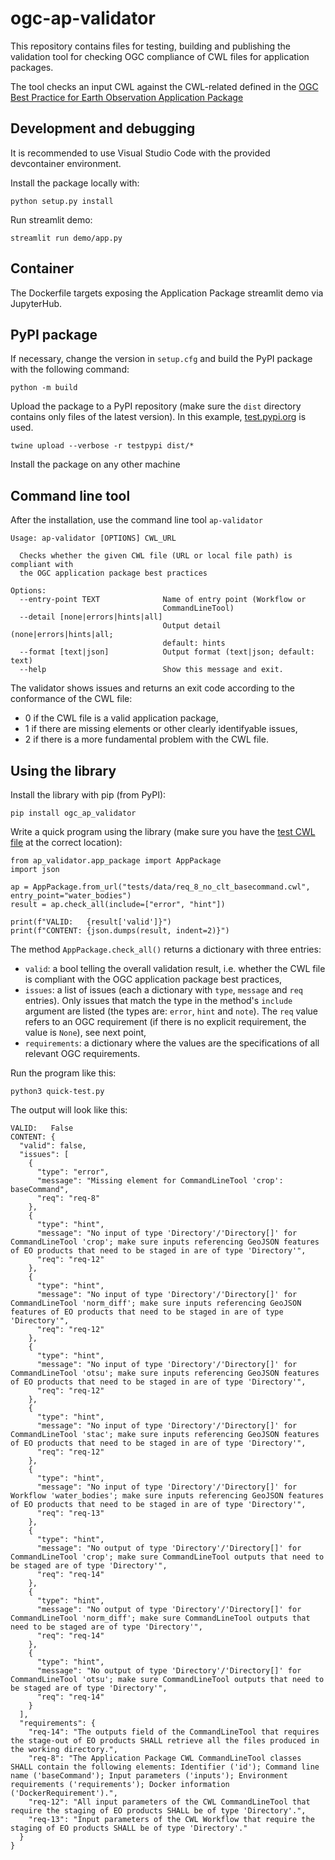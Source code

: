 # ogc-ap-validator

This repository contains files for testing, building and publishing the validation tool for checking OGC compliance of CWL files for application packages.

The tool checks an input CWL against the CWL-related defined in the [OGC Best Practice for Earth Observation Application Package](https://docs.ogc.org/bp/20-089r1.html)


## Development and debugging

It is recommended to use Visual Studio Code with the provided devcontainer environment.

Install the package locally with:

```
python setup.py install
```

Run streamlit demo:


```
streamlit run demo/app.py
```


## Container

The Dockerfile targets exposing the Application Package streamlit demo via JupyterHub.


## PyPI package

If necessary, change the version in `setup.cfg` and build the PyPI package with the following command:

```
python -m build
```

Upload the package to a PyPI repository (make sure the `dist` directory contains only files of the latest version).
In this example, [test.pypi.org](test.pypi.org) is used.

```
twine upload --verbose -r testpypi dist/*
```

Install the package on any other machine


## Command line tool

After the installation, use the command line tool `ap-validator`

```
Usage: ap-validator [OPTIONS] CWL_URL

  Checks whether the given CWL file (URL or local file path) is compliant with
  the OGC application package best practices

Options:
  --entry-point TEXT              Name of entry point (Workflow or
                                  CommandLineTool)
  --detail [none|errors|hints|all]
                                  Output detail (none|errors|hints|all;
                                  default: hints
  --format [text|json]            Output format (text|json; default: text)
  --help                          Show this message and exit.
  ```

  The validator shows issues and returns an exit code according to the conformance of the CWL file:

  * 0 if the CWL file is a valid application package,
  * 1 if there are missing elements or other clearly identifyable issues,
  * 2 if there is a more fundamental problem with the CWL file.


## Using the library

Install the library with pip (from PyPI):

```pip install ogc_ap_validator```

Write a quick program using the library (make sure you have the [test CWL file](tests/data/req_8_no_clt_basecommand.cwl) at the correct location):
```
from ap_validator.app_package import AppPackage
import json

ap = AppPackage.from_url("tests/data/req_8_no_clt_basecommand.cwl", entry_point="water_bodies")
result = ap.check_all(include=["error", "hint"])

print(f"VALID:   {result['valid']}")
print(f"CONTENT: {json.dumps(result, indent=2)}")
```

The method `AppPackage.check_all()` returns a dictionary with three entries:

* `valid`: a bool telling the overall validation result, i.e. whether the CWL file is compliant with the OGC application package best practices,
* `issues`: a list of issues (each a dictionary with `type`, `message` and `req` entries). Only issues that match the type in the method's `include` argument are listed (the types are: `error`, `hint` and `note`). The `req` value refers to an OGC requirement (if there is no explicit requirement, the value is `None`), see next point,
* `requirements`: a dictionary where the values are the specifications of all relevant OGC requirements.

Run the program like this:
```
python3 quick-test.py
```

The output will look like this:
```
VALID:   False
CONTENT: {
  "valid": false,
  "issues": [
    {
      "type": "error",
      "message": "Missing element for CommandLineTool 'crop': baseCommand",
      "req": "req-8"
    },
    {
      "type": "hint",
      "message": "No input of type 'Directory'/'Directory[]' for CommandLineTool 'crop'; make sure inputs referencing GeoJSON features of EO products that need to be staged in are of type 'Directory'",
      "req": "req-12"
    },
    {
      "type": "hint",
      "message": "No input of type 'Directory'/'Directory[]' for CommandLineTool 'norm_diff'; make sure inputs referencing GeoJSON features of EO products that need to be staged in are of type 'Directory'",
      "req": "req-12"
    },
    {
      "type": "hint",
      "message": "No input of type 'Directory'/'Directory[]' for CommandLineTool 'otsu'; make sure inputs referencing GeoJSON features of EO products that need to be staged in are of type 'Directory'",
      "req": "req-12"
    },
    {
      "type": "hint",
      "message": "No input of type 'Directory'/'Directory[]' for CommandLineTool 'stac'; make sure inputs referencing GeoJSON features of EO products that need to be staged in are of type 'Directory'",
      "req": "req-12"
    },
    {
      "type": "hint",
      "message": "No input of type 'Directory'/'Directory[]' for Workflow 'water_bodies'; make sure inputs referencing GeoJSON features of EO products that need to be staged in are of type 'Directory'",
      "req": "req-13"
    },
    {
      "type": "hint",
      "message": "No output of type 'Directory'/'Directory[]' for CommandLineTool 'crop'; make sure CommandLineTool outputs that need to be staged are of type 'Directory'",
      "req": "req-14"
    },
    {
      "type": "hint",
      "message": "No output of type 'Directory'/'Directory[]' for CommandLineTool 'norm_diff'; make sure CommandLineTool outputs that need to be staged are of type 'Directory'",
      "req": "req-14"
    },
    {
      "type": "hint",
      "message": "No output of type 'Directory'/'Directory[]' for CommandLineTool 'otsu'; make sure CommandLineTool outputs that need to be staged are of type 'Directory'",
      "req": "req-14"
    }
  ],
  "requirements": {
    "req-14": "The outputs field of the CommandLineTool that requires the stage-out of EO products SHALL retrieve all the files produced in the working directory.",
    "req-8": "The Application Package CWL CommandLineTool classes SHALL contain the following elements: Identifier ('id'); Command line name ('baseCommand'); Input parameters ('inputs'); Environment requirements ('requirements'); Docker information ('DockerRequirement').",
    "req-12": "All input parameters of the CWL CommandLineTool that require the staging of EO products SHALL be of type 'Directory'.",
    "req-13": "Input parameters of the CWL Workflow that require the staging of EO products SHALL be of type 'Directory'."
  }
}
```

